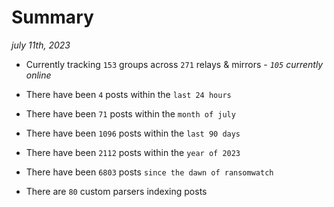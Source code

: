 
# Summary
_july 11th, 2023_

- Currently tracking `153` groups across `271` relays & mirrors - _`105` currently online_

- There have been `4` posts within the `last 24 hours`

- There have been `71` posts within the `month of july`

- There have been `1096` posts within the `last 90 days`

- There have been `2112` posts within the `year of 2023`

- There have been `6803` posts `since the dawn of ransomwatch`

- There are `80` custom parsers indexing posts
